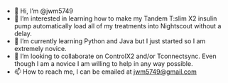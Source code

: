 - 👋 Hi, I’m @jwm5749
- 👀 I’m interested in learning how to make my Tandem T:slim X2 insulin pump automatically load all of my treatments into Nightscout without a delay.
- 🌱 I’m currently learning Python and Java but I just started so I am extremely novice.
- 💞️ I’m looking to collaborate on ControlX2 and/or Tconnectsync.  Even though I am a novice I am willing to help in any way possible.
- 📫 How to reach me, I can be emailed at jwm5749@gmail.com

<!---
jwm5749/jwm5749 is a ✨ special ✨ repository because its `README.md` (this file) appears on your GitHub profile.
You can click the Preview link to take a look at your changes.
--->
